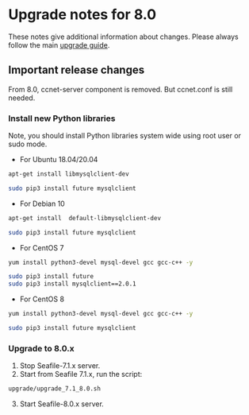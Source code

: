 # Upgrade notes for 8.0

These notes give additional information about changes.
Please always follow the main [upgrade guide](./upgrade.md).

## Important release changes

From 8.0, ccnet-server component is removed. But ccnet.conf is still needed.

### Install new Python libraries

Note, you should install Python libraries system wide using root user or sudo mode.

* For Ubuntu 18.04/20.04

```sh
apt-get install libmysqlclient-dev

sudo pip3 install future mysqlclient
```

* For Debian 10

```sh
apt-get install  default-libmysqlclient-dev 

sudo pip3 install future mysqlclient
```

* For CentOS 7

```sh
yum install python3-devel mysql-devel gcc gcc-c++ -y

sudo pip3 install future
sudo pip3 install mysqlclient==2.0.1
```

* For CentOS 8

```sh
yum install python3-devel mysql-devel gcc gcc-c++ -y

sudo pip3 install future mysqlclient
```

### Upgrade to 8.0.x

1. Stop Seafile-7.1.x server.
2. Start from Seafile 7.1.x, run the script:

```sh
upgrade/upgrade_7.1_8.0.sh
```

3. Start Seafile-8.0.x server.
